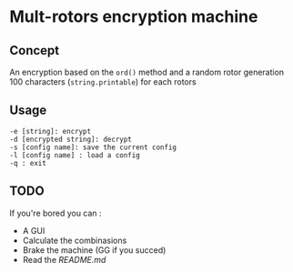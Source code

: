 # Mult-rotors encryption machine

## Concept
An encryption based on the `ord()` method and a random rotor generation
100 characters (`string.printable`) for each rotors 
## Usage
``` 
-e [string]: encrypt
-d [encrypted string]: decrypt
-s [config name]: save the current config
-l [config name] : load a config
-q : exit
```
## TODO
If you're bored you can : 
- A GUI
- Calculate the combinasions
- Brake the machine (GG if you succed)
- Read the _README.md_ 

